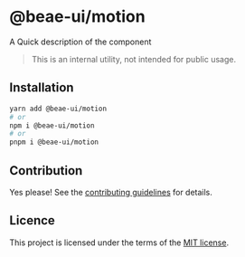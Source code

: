 # @beae-ui/motion

A Quick description of the component

> This is an internal utility, not intended for public usage.

## Installation

```sh
yarn add @beae-ui/motion
# or
npm i @beae-ui/motion
# or
pnpm i @beae-ui/motion
```

## Contribution

Yes please! See the
[contributing guidelines](https://github.com/beae-labs/chakra-ui/blob/main/CONTRIBUTING.md)
for details.

## Licence

This project is licensed under the terms of the
[MIT license](https://github.com/beae-labs/chakra-ui/blob/main/LICENSE).
